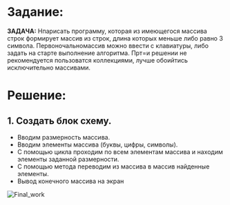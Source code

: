 # Задание:

**ЗАДАЧА:** Нпарисать программу, которая из имеющегося массива строк формирует массив из строк, длина которых меньше либо равно 3 символа. Первоночальномассив можно ввести с клавиатуры, либо задать на старте выполнение алгоритма. Прт=и решении не рекомендуется пользоватся коллекциями, лучше обоийтись исключительно массивами.

# Решение:

## **1. Создать блок схему.**

* Вводим размерность массива.
* Вводим элементы массива (буквы, цифры, символы).
* С помощью цикла проходим по всем элементам массива и находим элементы заданной размерности.
* С помощью метода переводим из массива в массив найденные элементы.
* Вывод конечного массива на экран

![Final_work]()

##





